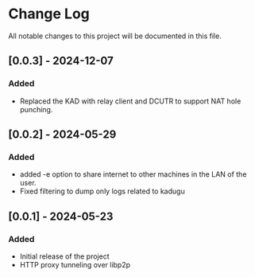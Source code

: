 # Change Log

All notable changes to this project will be documented in this file.

## [0.0.3] - 2024-12-07

### Added

- Replaced the KAD with relay client and DCUTR to support NAT hole punching.

## [0.0.2] - 2024-05-29

### Added

- added -e option to share internet to other machines in the LAN of the user.
- Fixed filtering to dump only logs related to kadugu

## [0.0.1] - 2024-05-23

### Added

- Initial release of the project
- HTTP proxy tunneling over libp2p
